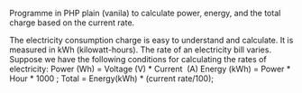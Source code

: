Programme in PHP plain (vanila) to calculate power, energy, and the total charge based on the current rate.

The electricity consumption charge is easy to understand and calculate. It is measured in kWh (kilowatt-hours). The rate of an electricity bill varies. Suppose we have the following conditions for calculating the rates of electricity:
Power (Wh) = Voltage (V) * Current  (A)
Energy (kWh) = Power * Hour * 1000 ;
Total = Energy(kWh) * (current rate/100);
